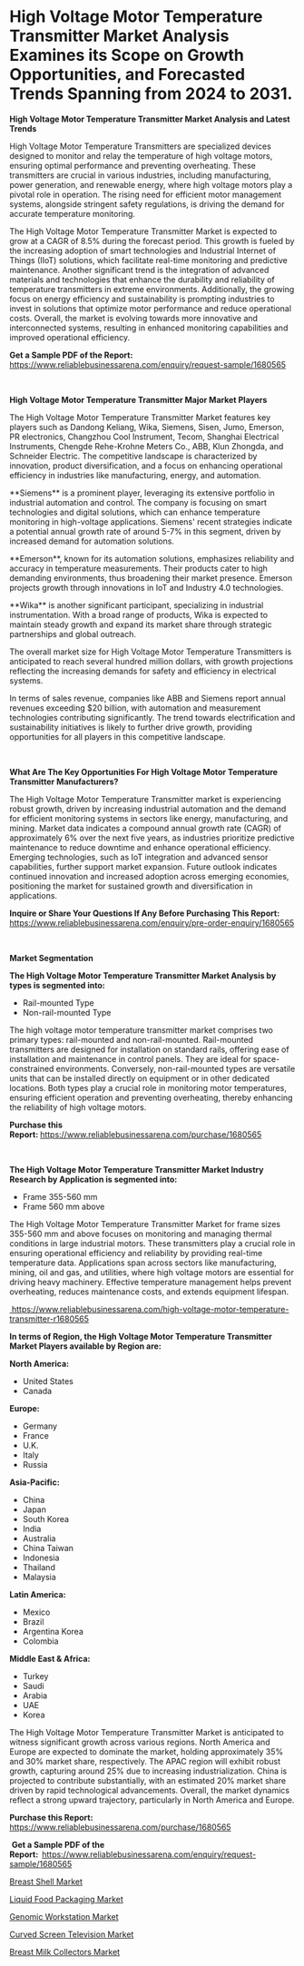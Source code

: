 <p><h1>High Voltage Motor Temperature Transmitter Market Analysis Examines its Scope on Growth Opportunities, and Forecasted Trends Spanning from 2024 to 2031.</h1></p><p><strong>High Voltage Motor Temperature Transmitter Market Analysis and Latest Trends</strong></p>
<p><p>High Voltage Motor Temperature Transmitters are specialized devices designed to monitor and relay the temperature of high voltage motors, ensuring optimal performance and preventing overheating. These transmitters are crucial in various industries, including manufacturing, power generation, and renewable energy, where high voltage motors play a pivotal role in operation. The rising need for efficient motor management systems, alongside stringent safety regulations, is driving the demand for accurate temperature monitoring.</p><p>The High Voltage Motor Temperature Transmitter Market is expected to grow at a CAGR of 8.5% during the forecast period. This growth is fueled by the increasing adoption of smart technologies and Industrial Internet of Things (IIoT) solutions, which facilitate real-time monitoring and predictive maintenance. Another significant trend is the integration of advanced materials and technologies that enhance the durability and reliability of temperature transmitters in extreme environments. Additionally, the growing focus on energy efficiency and sustainability is prompting industries to invest in solutions that optimize motor performance and reduce operational costs. Overall, the market is evolving towards more innovative and interconnected systems, resulting in enhanced monitoring capabilities and improved operational efficiency.</p></p>
<p><strong>Get a Sample PDF of the Report:&nbsp;</strong> <a href="https://www.reliablebusinessarena.com/enquiry/request-sample/1680565?utm_campaign=1349&utm_medium=2&utm_source=Github&utm_content=ia&utm_term=04102024&utm_id=high-voltage-motor-temperature-transmitter">https://www.reliablebusinessarena.com/enquiry/request-sample/1680565</a></p>
<p>&nbsp;</p>
<p><strong>High Voltage Motor Temperature Transmitter Major Market Players</strong></p>
<p><p>The High Voltage Motor Temperature Transmitter Market features key players such as Dandong Keliang, Wika, Siemens, Sisen, Jumo, Emerson, PR electronics, Changzhou Cool Instrument, Tecom, Shanghai Electrical Instruments, Chengde Rehe-Krohne Meters Co., ABB, Klun Zhongda, and Schneider Electric. The competitive landscape is characterized by innovation, product diversification, and a focus on enhancing operational efficiency in industries like manufacturing, energy, and automation.</p><p>**Siemens** is a prominent player, leveraging its extensive portfolio in industrial automation and control. The company is focusing on smart technologies and digital solutions, which can enhance temperature monitoring in high-voltage applications. Siemens' recent strategies indicate a potential annual growth rate of around 5-7% in this segment, driven by increased demand for automation solutions.</p><p>**Emerson**, known for its automation solutions, emphasizes reliability and accuracy in temperature measurements. Their products cater to high demanding environments, thus broadening their market presence. Emerson projects growth through innovations in IoT and Industry 4.0 technologies.</p><p>**Wika** is another significant participant, specializing in industrial instrumentation. With a broad range of products, Wika is expected to maintain steady growth and expand its market share through strategic partnerships and global outreach.</p><p>The overall market size for High Voltage Motor Temperature Transmitters is anticipated to reach several hundred million dollars, with growth projections reflecting the increasing demands for safety and efficiency in electrical systems.</p><p>In terms of sales revenue, companies like ABB and Siemens report annual revenues exceeding $20 billion, with automation and measurement technologies contributing significantly. The trend towards electrification and sustainability initiatives is likely to further drive growth, providing opportunities for all players in this competitive landscape.</p></p>
<p>&nbsp;</p>
<p><strong>What Are The Key Opportunities For High Voltage Motor Temperature Transmitter Manufacturers?</strong></p>
<p><p>The High Voltage Motor Temperature Transmitter market is experiencing robust growth, driven by increasing industrial automation and the demand for efficient monitoring systems in sectors like energy, manufacturing, and mining. Market data indicates a compound annual growth rate (CAGR) of approximately 6% over the next five years, as industries prioritize predictive maintenance to reduce downtime and enhance operational efficiency. Emerging technologies, such as IoT integration and advanced sensor capabilities, further support market expansion. Future outlook indicates continued innovation and increased adoption across emerging economies, positioning the market for sustained growth and diversification in applications.</p></p>
<p><strong>Inquire or Share Your Questions If Any Before Purchasing This Report:</strong> <a href="https://www.reliablebusinessarena.com/enquiry/pre-order-enquiry/1680565?utm_campaign=1349&utm_medium=2&utm_source=Github&utm_content=ia&utm_term=04102024&utm_id=high-voltage-motor-temperature-transmitter">https://www.reliablebusinessarena.com/enquiry/pre-order-enquiry/1680565</a></p>
<p>&nbsp;</p>
<p><strong>Market Segmentation</strong></p>
<p><strong>The High Voltage Motor Temperature Transmitter Market Analysis by types is segmented into:</strong></p>
<p><ul><li>Rail-mounted Type</li><li>Non-rail-mounted Type</li></ul></p>
<p><p>The high voltage motor temperature transmitter market comprises two primary types: rail-mounted and non-rail-mounted. Rail-mounted transmitters are designed for installation on standard rails, offering ease of installation and maintenance in control panels. They are ideal for space-constrained environments. Conversely, non-rail-mounted types are versatile units that can be installed directly on equipment or in other dedicated locations. Both types play a crucial role in monitoring motor temperatures, ensuring efficient operation and preventing overheating, thereby enhancing the reliability of high voltage motors.</p></p>
<p><strong>Purchase this Report:&nbsp;</strong><a href="https://www.reliablebusinessarena.com/purchase/1680565?utm_campaign=1349&utm_medium=2&utm_source=Github&utm_content=ia&utm_term=04102024&utm_id=high-voltage-motor-temperature-transmitter">https://www.reliablebusinessarena.com/purchase/1680565</a></p>
<p>&nbsp;</p>
<p><strong>The High Voltage Motor Temperature Transmitter Market Industry Research by Application is segmented into:</strong></p>
<p><ul><li>Frame 355-560 mm</li><li>Frame 560 mm above</li></ul></p>
<p><p>The High Voltage Motor Temperature Transmitter Market for frame sizes 355-560 mm and above focuses on monitoring and managing thermal conditions in large industrial motors. These transmitters play a crucial role in ensuring operational efficiency and reliability by providing real-time temperature data. Applications span across sectors like manufacturing, mining, oil and gas, and utilities, where high voltage motors are essential for driving heavy machinery. Effective temperature management helps prevent overheating, reduces maintenance costs, and extends equipment lifespan.</p></p>
<p><a href="https://www.reliablebusinessarena.com/high-voltage-motor-temperature-transmitter-r1680565?utm_campaign=1349&utm_medium=2&utm_source=Github&utm_content=ia&utm_term=04102024&utm_id=high-voltage-motor-temperature-transmitter">&nbsp;https://www.reliablebusinessarena.com/high-voltage-motor-temperature-transmitter-r1680565</a></p>
<p><strong>In terms of Region, the High Voltage Motor Temperature Transmitter Market Players available by Region are:</strong></p>
<p>
    <p> <strong> North America: </strong>
        <ul>
            <li>United States</li>
            <li>Canada</li>
        </ul>
        </p> 
    <p> <strong> Europe: </strong>
        <ul>
            <li>Germany</li>
            <li>France</li>
            <li>U.K.</li>
            <li>Italy</li>
            <li>Russia</li>
        </ul>
        </p> 
    <p> <strong> Asia-Pacific: </strong>
        <ul>
            <li>China</li>
            <li>Japan</li>
            <li>South Korea</li>
            <li>India</li>
            <li>Australia</li>
            <li>China Taiwan</li>
            <li>Indonesia</li>
            <li>Thailand</li>
            <li>Malaysia</li>
        </ul>
        </p> 
    <p> <strong> Latin America: </strong>
        <ul>
            <li>Mexico</li>
            <li>Brazil</li>
            <li>Argentina Korea</li>
            <li>Colombia</li>
        </ul>
        </p> 
    <p> <strong> Middle East & Africa: </strong>
        <ul>
            <li>Turkey</li>
            <li>Saudi</li>
            <li>Arabia</li>
            <li>UAE</li>
            <li>Korea</li>
        </ul>
    </p>
    </p>
<p><p>The High Voltage Motor Temperature Transmitter Market is anticipated to witness significant growth across various regions. North America and Europe are expected to dominate the market, holding approximately 35% and 30% market share, respectively. The APAC region will exhibit robust growth, capturing around 25% due to increasing industrialization. China is projected to contribute substantially, with an estimated 20% market share driven by rapid technological advancements. Overall, the market dynamics reflect a strong upward trajectory, particularly in North America and Europe.</p></p>
<p><strong>Purchase this Report: </strong><a href="https://www.reliablebusinessarena.com/purchase/1680565?utm_campaign=1349&utm_medium=2&utm_source=Github&utm_content=ia&utm_term=04102024&utm_id=high-voltage-motor-temperature-transmitter">https://www.reliablebusinessarena.com/purchase/1680565</a></p>
<p>&nbsp;<strong>Get a Sample PDF of the Report:&nbsp;&nbsp;</strong><a href="https://www.reliablebusinessarena.com/enquiry/request-sample/1680565?utm_campaign=1349&utm_medium=2&utm_source=Github&utm_content=ia&utm_term=04102024&utm_id=high-voltage-motor-temperature-transmitter">https://www.reliablebusinessarena.com/enquiry/request-sample/1680565</a></p>
<p><strong></strong></p>
<p><p><a href="https://www.linkedin.com/pulse/breast-shell-market-research-report-includes-analysis-size-share-opsvc?utm_campaign=1349&utm_medium=2&utm_source=Github&utm_content=ia&utm_term=04102024&utm_id=high-voltage-motor-temperature-transmitter">Breast Shell Market</a></p><p><a href="https://www.linkedin.com/pulse/liquid-food-packaging-market-share-size-trends-industry-analysis-gjzxc?utm_campaign=1349&utm_medium=2&utm_source=Github&utm_content=ia&utm_term=04102024&utm_id=high-voltage-motor-temperature-transmitter">Liquid Food Packaging Market</a></p><p><a href="https://github.com/irfadac/Market-Research-Report-List-5/blob/main/genomic-workstation-market.md?utm_campaign=1349&utm_medium=2&utm_source=Github&utm_content=ia&utm_term=04102024&utm_id=high-voltage-motor-temperature-transmitter">Genomic Workstation Market</a></p><p><a href="https://www.linkedin.com/pulse/market-forecast-global-curved-screen-television-trends-impact-ln9ac?utm_campaign=1349&utm_medium=2&utm_source=Github&utm_content=ia&utm_term=04102024&utm_id=high-voltage-motor-temperature-transmitter">Curved Screen Television Market</a></p><p><a href="https://www.linkedin.com/pulse/charting-future-comprehensive-analysis-global-breast-milk-collectors-aezbc?utm_campaign=1349&utm_medium=2&utm_source=Github&utm_content=ia&utm_term=04102024&utm_id=high-voltage-motor-temperature-transmitter">Breast Milk Collectors Market</a></p></p>